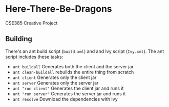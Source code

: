 Here-There-Be-Dragons
=====================

CSE385 Creative Project

Building
--------
There's an ant build script (`build.xml`) and and Ivy script (`Ivy.xml`). The ant script includes these tasks:
    
  - `ant buildall` Generates both the client and the server jar
  - `ant clean-buildall` rebuilds the entire thing from scratch
  - `ant client` Generates only the client jar
  - `ant server` Generates only the server jar
  - `ant "run client"` Generates the client jar and runs it
  - `ant "run server"` Generates the server jar and runs it
  - `ant resolve` Download the dependencies with Ivy
